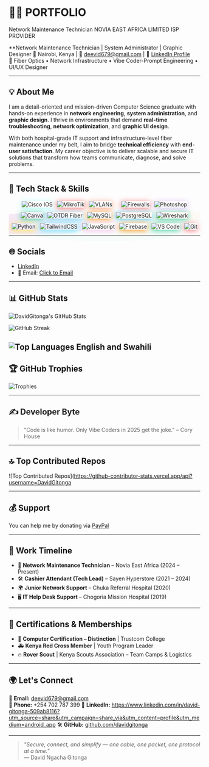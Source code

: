 # 👨‍💻 PORTFOLIO 
Network Maintenance Technician 
NOVIA EAST AFRICA LIMITED 
ISP PROVIDER 

**Network Maintenance Technician | System Administrator | Graphic Designer 
📍 Nairobi, Kenya | 📧 deevid679@gmail.com | 🔗 [LinkedIn Profile](#)  
📡 Fiber Optics • Network Infrastructure • Vibe Coder-Prompt Engineering • UI/UX Designer

---

## 💡 About Me

I am a detail-oriented and mission-driven Computer Science graduate with hands-on experience in **network engineering**, **system administration**, and **graphic design**. I thrive in environments that demand **real-time troubleshooting**, **network optimization**, and **graphic UI design**.

With both hospital-grade IT support and infrastructure-level fiber maintenance under my belt, I aim to bridge **technical efficiency** with **end-user satisfaction**. My career objective is to deliver scalable and secure IT solutions that transform how teams communicate, diagnose, and solve problems.

---

## 🔧 Tech Stack & Skills
  <div align="center" style="position: relative;">
  <!-- Colorful Patterns as background using SVG -->
  <svg height="110" width="100%" style="position:absolute; left:0; top:0; z-index:-1; opacity:0.1;">
    <defs>
      <linearGradient id="grad1" x1="0%" y1="0%" x2="100%" y2="0%">
        <stop offset="0%" style="stop-color:rgb(255,0,150);stop-opacity:1" />
        <stop offset="100%" style="stop-color:rgb(0,204,255);stop-opacity:1" />
      </linearGradient>
    </defs>
    <ellipse cx="15%" cy="60" rx="140" ry="30" fill="url(#grad1)" />
    <ellipse cx="80%" cy="40" rx="120" ry="20" fill="#ffce45" opacity="0.4"/>
    <ellipse cx="50%" cy="90" rx="180" ry="15" fill="#34e89e" opacity="0.3"/>
  </svg>

  <!-- Tech Stack as Floating Buttons -->
  <div style="display: flex; flex-wrap: wrap; justify-content: center; gap: 12px; margin-top: 20px;">
    <img src="https://img.shields.io/badge/Cisco-IOS-blue?style=for-the-badge&logo=cisco&logoColor=white" alt="Cisco IOS" style="box-shadow: 0px 2px 15px #b2fefa;"/>
    <img src="https://img.shields.io/badge/MikroTik-Networks-fuchsia?style=for-the-badge&logo=mikrotik&logoColor=white" alt="MikroTik" style="box-shadow: 0px 2px 15px #fd6e6a;"/>
    <img src="https://img.shields.io/badge/VLANs-Network-orange?style=for-the-badge" alt="VLANs" style="box-shadow: 0px 2px 15px #fda085;"/>
    <img src="https://img.shields.io/badge/DHCP-&-VPNs-purple?style=for-the-badge" alt="" style="box-shadow: 0px 2px 15px #a8edea;"/>
    <img src="https://img.shields.io/badge/Firewalls-Security-red?style=for-the-badge&logo=firefox&logoColor=white" alt="Firewalls" style="box-shadow: 0px 2px 15px #f7797d;"/>
    <img src="https://img.shields.io/badge/Photoshop-Adobe-blueviolet?style=for-the-badge&logo=adobe-photoshop&logoColor=white" alt="Photoshop" style="box-shadow: 0px 2px 15px #e0c3fc;"/>
    <img src="https://img.shields.io/badge/Canva-Design-skyblue?style=for-the-badge&logo=canva&logoColor=white" alt="Canva" style="box-shadow: 0px 2px 15px #43cea2;"/>
    <img src="https://img.shields.io/badge/OTDR-Fiber-green?style=for-the-badge" alt="OTDR Fiber" style="box-shadow: 0px 2px 15px #8fd3f4;"/>
    <img src="https://img.shields.io/badge/MySQL-DBMS-orange?style=for-the-badge&logo=mysql&logoColor=white" alt="MySQL" style="box-shadow: 0px 2px 15px #f7971e;"/>
    <img src="https://img.shields.io/badge/PostgreSQL-DB-blue?style=for-the-badge&logo=postgresql&logoColor=white" alt="PostgreSQL" style="box-shadow: 0px 2px 15px #56ccf2;"/>
    <img src="https://img.shields.io/badge/Wireshark-Analysis-blue?style=for-the-badge&logo=wireshark&logoColor=white" alt="Wireshark" style="box-shadow: 0px 2px 15px #43cea2;"/>
    <img src="https://img.shields.io/badge/Python-Programming-yellow?style=for-the-badge&logo=python&logoColor=white" alt="Python" style="box-shadow: 0px 2px 15px #ffe259;"/>
    <img src="https://img.shields.io/badge/TailwindCSS-Design-cyan?style=for-the-badge&logo=tailwindcss&logoColor=white" alt="TailwindCSS" style="box-shadow: 0px 2px 15px #76e2fe;"/>
    <img src="https://img.shields.io/badge/JavaScript-Programming-gold?style=for-the-badge&logo=javascript&logoColor=black" alt="JavaScript" style="box-shadow: 0px 2px 15px #fbc2eb;"/>
    <img src="https://img.shields.io/badge/Firebase-Backend-orange?style=for-the-badge&logo=firebase&logoColor=white" alt="Firebase" style="box-shadow: 0px 2px 15px #f7971e;"/>
    <img src="https://img.shields.io/badge/Visual%20Studio%20Code-Editor-blue?style=for-the-badge&logo=visualstudiocode&logoColor=white" alt="VS Code" style="box-shadow: 0px 2px 15px #43cea2;"/>
    <img src="https://img.shields.io/badge/Git-VersionControl-orange?style=for-the-badge&logo=git&logoColor=white" alt="Git" style="box-shadow: 0px 2px 15px #f7797d;"/>
  </div>
</div>

---

## 🌐 Socials

- [LinkedIn](https://linkedin.com/in/DavidGitonga)
- 📧 Email: [Click to Email](deevid679@gmail.com) <!-- Replace with your actual email if you want to share it -->

---

## 📊 GitHub Stats

![DavidGitonga's GitHub Stats](https://github-readme-stats.vercel.app/api?username=DavidGitonga&theme=dark&hide_border=false&include_all_commits=false&count_private=false)

![GitHub Streak](https://nirzak-streak-stats.vercel.app/?user=DavidGitonga&theme=dark&hide_border=false)

![Top Languages](https://github-readme-stats.vercel.app/api/top-langs/?username=DavidGitonga&theme=dark&hide_border=false&include_all_commits=false&count_private=false&layout=compact)
English and Swahili
---

## 🏆 GitHub Trophies

![Trophies](https://github-profile-trophy.vercel.app/?username=DavidGitonga&theme=aura&no-frame=true&no-bg=false&margin-w=4)

---

## ✍️ Developer Byte

<!-- You can use a quote generator API or manually update this section -->
> "Code is like humor. Only Vibe Coders in 2025 get the joke." – Cory House

---

## 🔝 Top Contributed Repos

![Top Contributed Repos](https://github-contributor-stats.vercel.app/api?username=DavidGitonga 

---

## 💰 Support

You can help me by donating via [PayPal](https://paypal.me/your-link) <!-- Replace with your actual PayPal link -->

---

## 🏅 Work Timeline

- 📡 **Network Maintenance Technician** – Novia East Africa (2024 – Present)  
- 🛠️ **Cashier Attendant (Tech Lead)** – Sayen Hyperstore (2021 – 2024)  
- 🌍 **Junior Network Support** – Chuka Referral Hospital (2020)  
- 🖥️ **IT Help Desk Support** – Chogoria Mission Hospital (2019)

---

## 🧠 Certifications & Memberships

- 📜 **Computer Certification – Distinction** | Trustcom College  
- 🚑 **Kenya Red Cross Member** | Youth Program Leader  
- 🔥 **Rover Scout** | Kenya Scouts Association – Team Camps & Logistics

---

## 🌍 Let's Connect

📧 **Email:** deevid679@gmail.com  
📱 **Phone:** +254 702 787 399
🔗 **LinkedIn:** https://www.linkedin.com/in/david-gitonga-509ab8116?utm_source=share&utm_campaign=share_via&utm_content=profile&utm_medium=android_app
🛠️ **GitHub:** [github.com/davidgitonga](https://github.com/davidgitonga)

---

> *"Secure, connect, and simplify — one cable, one packet, one protocol at a time."*  
> — David Ngacha Gitonga
